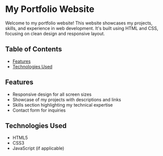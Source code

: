 # My Portfolio Website

Welcome to my portfolio website! This website showcases my projects, skills, and experience in web development. It's built using HTML and CSS, focusing on clean design and responsive layout.

## Table of Contents

- [Features](#features)
- [Technologies Used](#technologies-used)

## Features

- Responsive design for all screen sizes
- Showcase of my projects with descriptions and links
- Skills section highlighting my technical expertise
- Contact form for inquiries

## Technologies Used

- HTML5
- CSS3
- JavaScript (if applicable)
